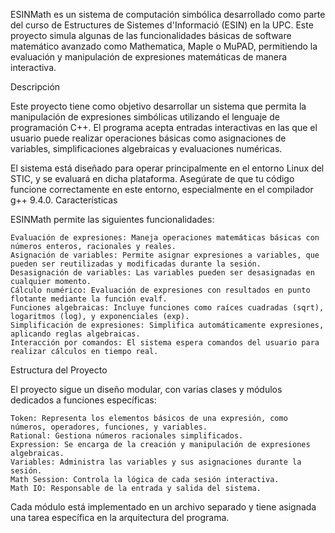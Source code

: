 ESINMath es un sistema de computación simbólica desarrollado como parte del curso de Estructures de Sistemes d'Informació (ESIN) en la UPC. Este proyecto simula algunas de las funcionalidades básicas de software matemático avanzado como Mathematica, Maple o MuPAD, permitiendo la evaluación y manipulación de expresiones matemáticas de manera interactiva.

Descripción

Este proyecto tiene como objetivo desarrollar un sistema que permita la manipulación de expresiones simbólicas utilizando el lenguaje de programación C++. El programa acepta entradas interactivas en las que el usuario puede realizar operaciones básicas como asignaciones de variables, simplificaciones algebraicas y evaluaciones numéricas.

El sistema está diseñado para operar principalmente en el entorno Linux del STIC, y se evaluará en dicha plataforma. Asegúrate de que tu código funcione correctamente en este entorno, especialmente en el compilador g++ 9.4.0.
Características

ESINMath permite las siguientes funcionalidades:

    Evaluación de expresiones: Maneja operaciones matemáticas básicas con números enteros, racionales y reales.
    Asignación de variables: Permite asignar expresiones a variables, que pueden ser reutilizadas y modificadas durante la sesión.
    Desasignación de variables: Las variables pueden ser desasignadas en cualquier momento.
    Cálculo numérico: Evaluación de expresiones con resultados en punto flotante mediante la función evalf.
    Funciones algebraicas: Incluye funciones como raíces cuadradas (sqrt), logaritmos (log), y exponenciales (exp).
    Simplificación de expresiones: Simplifica automáticamente expresiones, aplicando reglas algebraicas.
    Interacción por comandos: El sistema espera comandos del usuario para realizar cálculos en tiempo real.

Estructura del Proyecto

El proyecto sigue un diseño modular, con varias clases y módulos dedicados a funciones específicas:

    Token: Representa los elementos básicos de una expresión, como números, operadores, funciones, y variables.
    Rational: Gestiona números racionales simplificados.
    Expression: Se encarga de la creación y manipulación de expresiones algebraicas.
    Variables: Administra las variables y sus asignaciones durante la sesión.
    Math Session: Controla la lógica de cada sesión interactiva.
    Math IO: Responsable de la entrada y salida del sistema.

Cada módulo está implementado en un archivo separado y tiene asignada una tarea específica en la arquitectura del programa.
